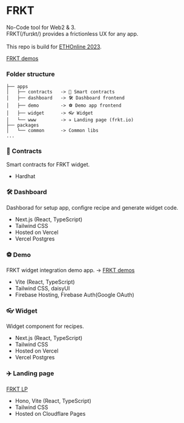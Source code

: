 # FRKT

No-Code tool for Web2 & 3.<br />
FRKT(/furɪkt/) provides a frictionless UX for any app.<br />
<br />
This repo is build for [ETHOnline 2023](https://ethglobal.com/events/ethonline2023).

[FRKT demos](https://frkt-demo.web.app/)

### Folder structure

```
├── apps
│   ├── contracts   -> 🎩 Smart contracts
│   ├── dashboard   -> 🛠️ Dashboard frontend
│   ├── demo        -> ⚽ Demo app frontend
│   ├── widget      -> 👓 Widget
│   └── www         -> ✈️ Landing page (frkt.io)
├── packages
│   └── common      -> Common libs
...
```

### 🎩 Contracts

Smart contracts for FRKT widget.

- Hardhat

### 🛠️ Dashboard

Dashborad for setup app, configre recipe and generate widget code.

- Next.js (React, TypeScript)
- Tailwind CSS
- Hosted on Vercel
- Vercel Postgres

### ⚽ Demo

FRKT widget integration demo app.
-> [FRKT demos](https://frkt-demo.web.app/)

- Vite (React, TypeScript)
- Tailwind CSS, daisyUI
- Firebase Hosting, Firebase Auth(Google OAuth)

### 👓 Widget

Widget component for recipes.

- Next.js (React, TypeScript)
- Tailwind CSS
- Hosted on Vercel
- Vercel Postgres

### ✈️ Landing page

[FRKT LP](https://frkt.io/)

- Hono, Vite (React, TypeScript)
- Tailwind CSS
- Hosted on Cloudflare Pages
